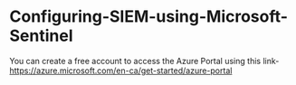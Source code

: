 # Configuring-SIEM-using-Microsoft-Sentinel

You can create a free account to access the Azure Portal using this link-https://azure.microsoft.com/en-ca/get-started/azure-portal


